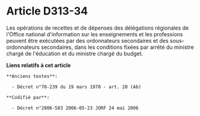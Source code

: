 # Article D313-34

Les opérations de recettes et de dépenses des délégations régionales de l'Office national d'information sur les enseignements
et les professions peuvent être exécutées par des ordonnateurs secondaires et des sous-ordonnateurs secondaires, dans les
conditions fixées par arrêté du ministre chargé de l'éducation et du ministre chargé du budget.

**Liens relatifs à cet article**

	**Anciens textes**:

	  - Décret n°70-239 du 19 mars 1970 - art. 20 (Ab)

	**Codifié par**:

	  - Décret n°2006-583 2006-05-23 JORF 24 mai 2006
